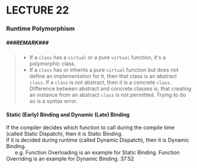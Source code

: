 # LECTURE 22
### Runtime Polymorphism

##### ###REMARK###
> - If a `class` has a `virtual` or a pure `virtual` function, it's a polymorphic class.
> - If a `class` has or inherits a pure `virtual` function but does not define an implementation for
it, then that class is an abstract `class`. If a `class` is not abstract, then it is a concrete `class`.
Difference between abstract and concrete classes is, that creating an instance from an abstract `class`
is not permitted. Trying to do so is a syntax error.

#### Static (Early) Binding and Dynamic (Late) Binding
If the compiler decides which function to call during the compile time (called Static Dispatch),
then it is Static Binding.<br>
If it is decided during runtime (called Dynamic Dispatch), then it is Dynamic Binding.<br>
&nbsp;&nbsp;&nbsp;&nbsp;&nbsp;&nbsp;e.g. Function Overloading is an example for Static Binding.
Function Overriding is an example for Dynamic Binding.
37:52
